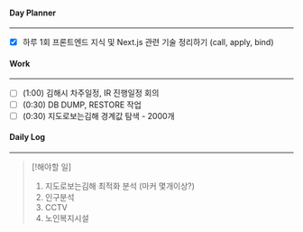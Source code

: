 
#### Day Planner
---
- [x] 하루 1회 프론트엔드 지식 및 Next.js 관련 기술 정리하기 (call, apply, bind)


#### Work
---
- [ ] (1:00) 김해시 차주일정, IR 진행일정 회의
- [ ] (0:30) DB DUMP, RESTORE 작업
- [ ] (0:30) 지도로보는김해 경계값 탐색 - 2000개

#### Daily Log
---
> [!해야할 일]
> 1. 지도로보는김해 최적화 분석 (마커 몇개이상?)
> 2. 인구분석
> 3. CCTV
> 4. 노인복지시설
